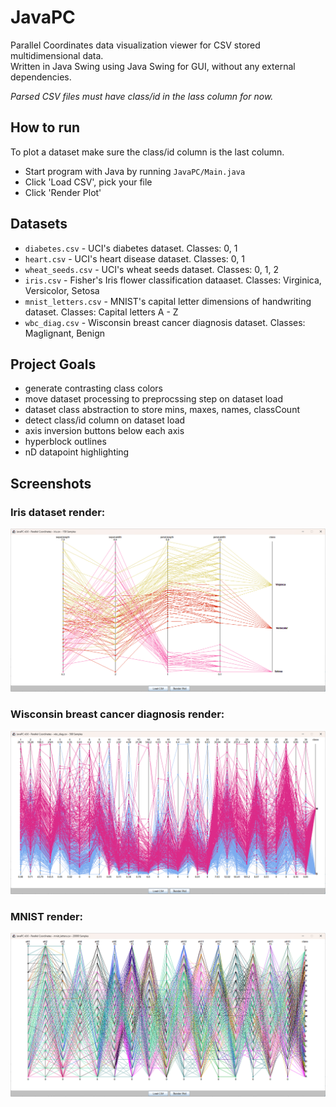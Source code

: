 # JavaPC

Parallel Coordinates data visualization viewer for CSV stored multidimensional data.  
Written in Java Swing using Java Swing for GUI, without any external dependencies.  

*Parsed CSV files must have class/id in the lass column for now.*  

## How to run

To plot a dataset make sure the class/id column is the last column.  
- Start program with Java by running `JavaPC/Main.java`  
- Click 'Load CSV', pick your file  
- Click 'Render Plot'  

## Datasets

- `diabetes.csv` - UCI's diabetes dataset. Classes: 0, 1  
- `heart.csv` - UCI's heart disease dataset. Classes: 0, 1  
- `wheat_seeds.csv` - UCI's wheat seeds dataset. Classes: 0, 1, 2  
- `iris.csv` - Fisher's Iris flower classification dataaset. Classes: Virginica, Versicolor, Setosa  
- `mnist_letters.csv` - MNIST's capital letter dimensions of handwriting dataset. Classes: Capital letters A - Z  
- `wbc_diag.csv` - Wisconsin breast cancer diagnosis dataset. Classes: Maglignant, Benign  

## Project Goals

- generate contrasting class colors  
- move dataset processing to preprocssing step on dataset load  
- dataset class abstraction to store mins, maxes, names, classCount  
- detect class/id column on dataset load  
- axis inversion buttons below each axis  
- hyperblock outlines  
- nD datapoint highlighting  

## Screenshots

### Iris dataset render:  
![Iris dataset render](screenshots/iris_render.png)
### Wisconsin breast cancer diagnosis render:  
![Wisconsin breast cancer diagnosis render](screenshots/wbc_render.png)
### MNIST render:  
![Wisconsin render](screenshots/MNIST_render.png)

